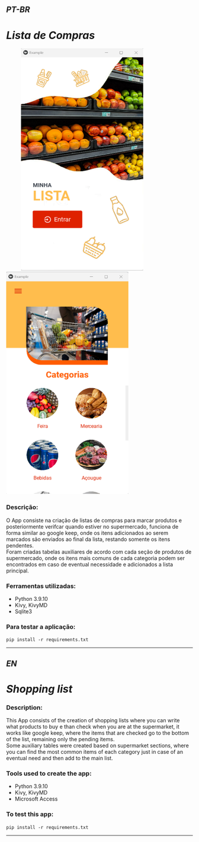 ## *PT-BR*

# ***Lista de Compras***

<p float="left">
<img src="https://github.com/LeandroPOliveira/Lista-compras/blob/main/sample1.png" width="330" height="600" hspace="40">
<img src="https://github.com/LeandroPOliveira/Lista-compras/blob/main/sample2.png" width="330" height="600">
</p>

### Descrição:

O App consiste na criação de listas de compras para marcar produtos e posteriormente verifcar quando estiver no supermercado, funciona de forma similar ao google keep, onde os itens adicionados ao serem marcados são enviados ao final da lista, restando somente os itens pendentes.<br>
Foram criadas tabelas auxiliares de acordo com cada seção de produtos de supermercado, onde os itens mais comuns de cada categoria podem ser encontrados em caso de eventual necessidade e adicionados a lista principal.



### Ferramentas utilizadas: 
- Python 3.9.10
- Kivy, KivyMD
- Sqlite3

### Para testar a aplicação:

~~~
pip install -r requirements.txt
~~~

---

## *EN*

# ***Shopping list***

### Description:

This App consists of the creation of shopping lists where you can write what products to buy e than check when you are at the supermarket, it works like google keep, where the items that are checked go to the bottom of the list, remaining only the pending items. <br>
Some auxiliary tables were created based on supermarket sections, where you can find the most common items of each category just in case of an eventual need and then add to the main list.

### Tools used to create the app:
- Python 3.9.10
- Kivy, KivyMD
- Microsoft Access

### To test this app:

~~~
pip install -r requirements.txt
~~~
 
---

